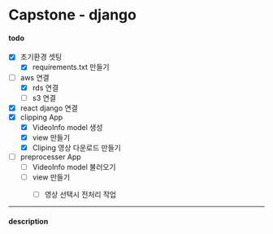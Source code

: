 # Capstone - django

#### todo

- [x] 초기환경 셋팅
  - [x] requirements.txt 만들기
- [ ] aws 연결
  - [x] rds 연결
  - [ ] s3 연결
- [x] react django 연결
- [x] clipping App 
  - [x]  VideoInfo model 생성
  - [x]  view 만들기
    - [x]  Cliping 영상 다운로드 만들기
- [ ] preprocesser App
  - [ ]  VideoInfo model 불러오기
  - [ ]  view 만들기
      - [ ]  영상 선택시 전처리 작업 
   
    




---

#### description

